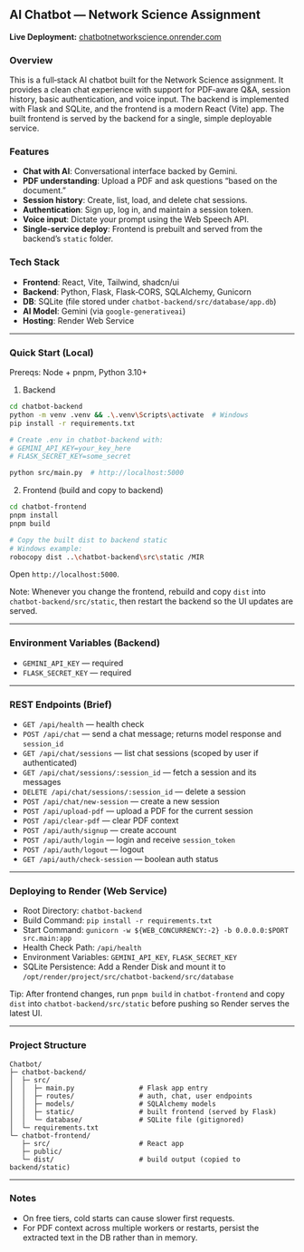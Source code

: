 ## AI Chatbot — Network Science Assignment

**Live Deployment:** [chatbotnetworkscience.onrender.com](https://chatbotnetworkscience.onrender.com/)

### Overview
This is a full‑stack AI chatbot built for the Network Science assignment. It provides a clean chat experience with support for PDF‑aware Q&A, session history, basic authentication, and voice input. The backend is implemented with Flask and SQLite, and the frontend is a modern React (Vite) app. The built frontend is served by the backend for a single, simple deployable service.

### Features
- **Chat with AI**: Conversational interface backed by Gemini.
- **PDF understanding**: Upload a PDF and ask questions “based on the document.”
- **Session history**: Create, list, load, and delete chat sessions.
- **Authentication**: Sign up, log in, and maintain a session token.
- **Voice input**: Dictate your prompt using the Web Speech API.
- **Single-service deploy**: Frontend is prebuilt and served from the backend’s `static` folder.

### Tech Stack
- **Frontend**: React, Vite, Tailwind, shadcn/ui
- **Backend**: Python, Flask, Flask‑CORS, SQLAlchemy, Gunicorn
- **DB**: SQLite (file stored under `chatbot-backend/src/database/app.db`)
- **AI Model**: Gemini (via `google-generativeai`)
- **Hosting**: Render Web Service

---

### Quick Start (Local)
Prereqs: Node + pnpm, Python 3.10+

1) Backend
```bash
cd chatbot-backend
python -m venv .venv && .\.venv\Scripts\activate  # Windows
pip install -r requirements.txt

# Create .env in chatbot-backend with:
# GEMINI_API_KEY=your_key_here
# FLASK_SECRET_KEY=some_secret

python src/main.py  # http://localhost:5000
```

2) Frontend (build and copy to backend)
```bash
cd chatbot-frontend
pnpm install
pnpm build

# Copy the built dist to backend static
# Windows example:
robocopy dist ..\chatbot-backend\src\static /MIR
```

Open `http://localhost:5000`.

Note: Whenever you change the frontend, rebuild and copy `dist` into `chatbot-backend/src/static`, then restart the backend so the UI updates are served.

---

### Environment Variables (Backend)
- `GEMINI_API_KEY` — required
- `FLASK_SECRET_KEY` — required

---

### REST Endpoints (Brief)
- `GET /api/health` — health check
- `POST /api/chat` — send a chat message; returns model response and `session_id`
- `GET /api/chat/sessions` — list chat sessions (scoped by user if authenticated)
- `GET /api/chat/sessions/:session_id` — fetch a session and its messages
- `DELETE /api/chat/sessions/:session_id` — delete a session
- `POST /api/chat/new-session` — create a new session
- `POST /api/upload-pdf` — upload a PDF for the current session
- `POST /api/clear-pdf` — clear PDF context
- `POST /api/auth/signup` — create account
- `POST /api/auth/login` — login and receive `session_token`
- `POST /api/auth/logout` — logout
- `GET /api/auth/check-session` — boolean auth status

---

### Deploying to Render (Web Service)
- Root Directory: `chatbot-backend`
- Build Command: `pip install -r requirements.txt`
- Start Command: `gunicorn -w ${WEB_CONCURRENCY:-2} -b 0.0.0.0:$PORT src.main:app`
- Health Check Path: `/api/health`
- Environment Variables: `GEMINI_API_KEY`, `FLASK_SECRET_KEY`
- SQLite Persistence: Add a Render Disk and mount it to `/opt/render/project/src/chatbot-backend/src/database`

Tip: After frontend changes, run `pnpm build` in `chatbot-frontend` and copy `dist` into `chatbot-backend/src/static` before pushing so Render serves the latest UI.

---

### Project Structure
```
Chatbot/
├─ chatbot-backend/
│  ├─ src/
│  │  ├─ main.py                # Flask app entry
│  │  ├─ routes/                # auth, chat, user endpoints
│  │  ├─ models/                # SQLAlchemy models
│  │  ├─ static/                # built frontend (served by Flask)
│  │  └─ database/              # SQLite file (gitignored)
│  └─ requirements.txt
└─ chatbot-frontend/
   ├─ src/                      # React app
   ├─ public/
   └─ dist/                     # build output (copied to backend/static)
```

---

### Notes
- On free tiers, cold starts can cause slower first requests.
- For PDF context across multiple workers or restarts, persist the extracted text in the DB rather than in memory.


